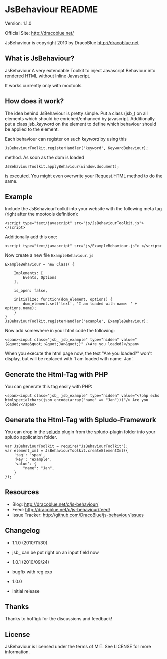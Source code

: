 JsBehaviour README
=======================

Version: 1.1.0

Official Site: <http://dracoblue.net/>

JsBehaviour is copyright 2010 by DracoBlue <http://dracoblue.net>

What is JsBehaviour?
--------------------

JsBehaviour A very extendable Toolkit to inject Javascript Behaviour into
rendered HTML without Inline Javascript.

It works currently only with mootools.

How does it work?
-----------------

The idea behind JsBehaviour is pretty simple. Put a class (jsb_) on all
elements which should be enriched/enhanced by javascript. Additionally
put a class jsb_*keyword* on the element to define which behaviour
should be applied to the element.

Each behaviour can register on such *keyword* by using this

    JsBehaviourToolkit.registerHandler('keyword', KeywordBehaviour);

method. As soon as the dom is loaded

    JsBehaviourToolkit.applyBehaviour(window.document);

is executed. You might even overwrite your Request.HTML method to do the
same.

Example
-------

Include the JsBehaviourToolkit into your website with the following meta
tag (right after the mootools definition):

    <script type="text/javascript" src="js/JsBehaviourToolkit.js"> </script>

Additionally add this one:

    <script type="text/javascript" src="js/ExampleBehaviour.js"> </script>

Now create a new file `ExampleBehaviour.js`

    ExampleBehaviour = new Class( {

        Implements: [
            Events, Options
        ],
    
        is_open: false,

        initialize: function(dom_element, options) {
            dom_element.set('text', 'I am loaded with name: ' + options.name);
        }
    }
    JsBehaviourToolkit.registerHandler('example', ExampleBehaviour);

Now add somewhere in your html code the following:

    <span><input class="jsb_ jsb_example" type="hidden" value="{&quot;name&quot;:&quot;Jan&quot;}" />Are you loaded?</span>

When you execute the html page now, the text "Are you loaded?" won't display,
but will be replaced with 'I am loaded with name: Jan'.

## Generate the Html-Tag with PHP

You can generate this tag easily with PHP:

    <span><input class="jsb_ jsb_example" type="hidden" value="<?php echo htmlspecialchars(json_encode(array("name" => "Jan")))"/> Are you loaded?</span>

## Generate the Html-Tag with Spludo-Framework

You can drop in the [spludo] plugin from the spludo-plugin folder into your
spludo application folder.

    var JsBehaviourToolkit = require("JsBehaviourToolkit");
    var element_xml = JsBehaviourToolkit.createElementXml({
        'tag': 'span',
        'key': "example",
        'value': {
            "name": "Jan",
        }
    });

  [spludo]: http://spludo.com

Resources
----------

* Blog: <http://dracoblue.net/c/js-behaviour/>
* Feed: <http://dracoblue.net/c/js-behaviour/feed/>
* Issue Tracker: <http://github.com/DracoBlue/js-behaviour/issues>

Changelog
---------

* 1.1.0 (2010/11/30)
 - jsb_ can be put right on an input field now
* 1.0.1 (2010/09/24)
 - bugfix with reg exp
* 1.0.0
 - initial release

Thanks
-------
Thanks to hoffigk for the discussions and feedback!

License
--------

JsBehaviour is licensed under the terms of MIT. See LICENSE for more information.

